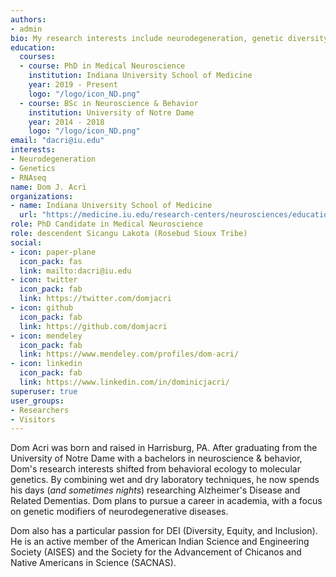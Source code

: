 ```yaml
---
authors:
- admin
bio: My research interests include neurodegeneration, genetic diversity and the genetic risks of dementia.
education:
  courses:
  - course: PhD in Medical Neuroscience
    institution: Indiana University School of Medicine
    year: 2019 - Present
    logo: "/logo/icon_ND.png"
  - course: BSc in Neuroscience & Behavior
    institution: University of Notre Dame
    year: 2014 - 2018
    logo: "/logo/icon_ND.png"
email: "dacri@iu.edu"
interests:
- Neurodegeneration
- Genetics
- RNAseq
name: Dom J. Acri
organizations:
- name: Indiana University School of Medicine
  url: "https://medicine.iu.edu/research-centers/neurosciences/education/Medical-Neuroscience-Graduate-Program/Student-Spotlight"
role: PhD Candidate in Medical Neuroscience
role: descendent Sicangu Lakota (Rosebud Sioux Tribe)
social:
- icon: paper-plane
  icon_pack: fas
  link: mailto:dacri@iu.edu
- icon: twitter
  icon_pack: fab
  link: https://twitter.com/domjacri
- icon: github
  icon_pack: fab
  link: https://github.com/domjacri
- icon: mendeley
  icon_pack: fab
  link: https://www.mendeley.com/profiles/dom-acri/
- icon: linkedin
  icon_pack: fab
  link: https://www.linkedin.com/in/dominicjacri/
superuser: true
user_groups:
- Researchers
- Visitors
---
```


Dom Acri was born and raised in Harrisburg, PA. After graduating from the University of Notre Dame with a bachelors in neuroscience & behavior, Dom's research interests shifted from behavioral ecology to molecular genetics. By combining wet and dry laboratory techniques, he now spends his days (_and sometimes nights_) researching Alzheimer's Disease and Related Dementias. Dom plans to pursue a career in academia, with a focus on genetic modifiers of neurodegenerative diseases.

Dom also has a particular passion for DEI (Diversity, Equity, and Inclusion). He is an active member of the American Indian Science and Engineering Society (AISES) and the Society for the Advancement of Chicanos and Native Americans in Science (SACNAS).  
